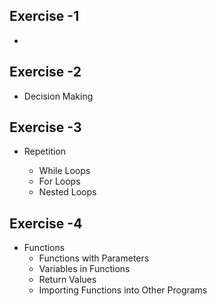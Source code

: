## Exercise -1

- 

## Exercise -2

- Decision Making

## Exercise -3

- Repetition

  - While Loops
  - For Loops
  - Nested Loops

## Exercise -4

- Functions
  - Functions with Parameters
  - Variables in Functions
  - Return Values
  - Importing Functions into Other Programs
